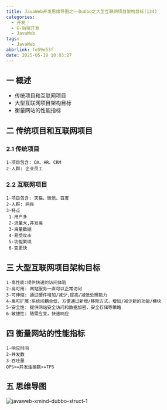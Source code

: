 ```yaml
---
title: JavaWeb开发思维导图之——Dubbo之大型互联网项目架构目标(134)
categories:
  - 开发
  - G-后端开发
  - JavaWeb
tags:
  - JavaWeb
abbrlink: fe59e53f
date: 2025-05-18 10:03:27
---
```

## 一 概述

* 传统项目和互联网项目
* 大型互联网项目架构目标
* 衡量网站的性能指标

<!--more-->

## 二 传统项目和互联网项目

### 2.1 传统项目

```
1-项目包含: OA、HR、CRM
2-人群: 企业员工
```

### 2.2 互联网项目

```
1-项目包含: 天猫、微信、百度
2-人群: 网民
3-特点
 1-用户多
 2-流量大,并发高
 3-海量数据
 4-易受攻击
 5-功能繁琐
 6-变更快
```

## 三 大型互联网项目架构目标

```
1-高性能:提供快速的访问体验
2-高可用: 网站服务一直可以正常访问
3-可伸缩: 通过硬件增加/减少,提高/减低处理能力
4-高可扩展:系统间耦合低，方便通过新增/移除方式，增加/减少新的功能/模块
5-安全性: 提供网站安全访问和数据加密，安全存储等策略
6-敏捷性: 随需应变，快速响应
```

## 四 衡量网站的性能指标

```
1-响应时间
2-并发数
3-吞吐量
QPS>=并发连接数>=TPS
```


## 五 思维导图

![javaweb-xmind-dubbo-struct-1][1]



[1]:https://cdn.jsdelivr.net/gh/PGzxc/CDN/blog-java/javaweb-xmind-dubbo-struct-1.png